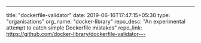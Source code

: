 ---
title: "dockerfile-validator"
date: 2019-06-16T17:47:15+05:30
type: "organisations"
org_name: "docker-library"
repo_desc: "An experimental attempt to catch simple Dockerfile mistakes"
repo_link: https://github.com/docker-library/dockerfile-validator---